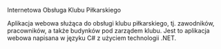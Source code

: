 Internetowa Obsługa Klubu Piłkarskiego

Aplikacja webowa służąca do obsługi klubu piłkarskiego, tj. zawodników, pracowników, a także budynków pod zarządem klubu. Jest to aplikacja webowa napisana w języku C# z użyciem technologii .NET.
